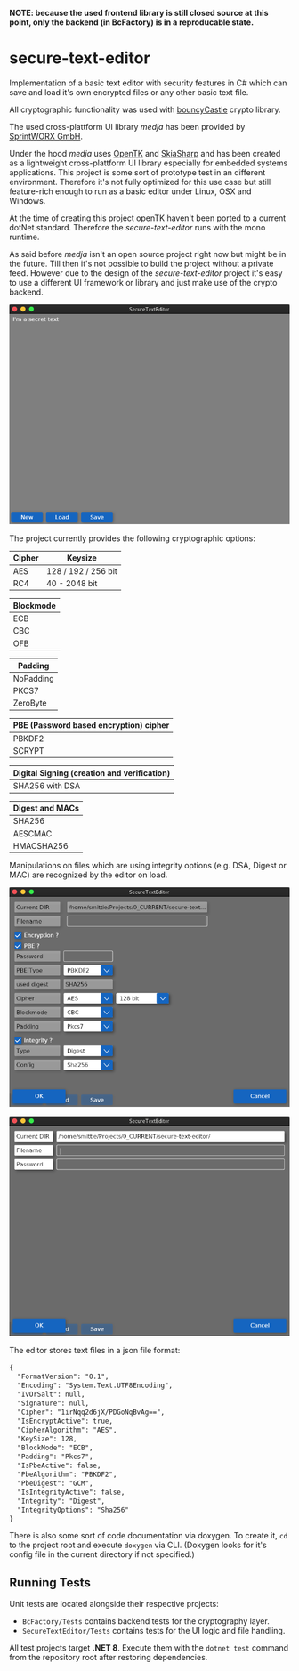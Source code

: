 **NOTE: because the used frontend library is still closed source at this point, only the backend (in BcFactory) is in a reproducable state.**

# secure-text-editor

Implementation of a basic text editor with security features in C# which can save and load it's own encrypted files or any other basic text file.

All cryptographic functionality was used with [bouncyCastle](https://github.com/bcgit/bc-csharp) crypto library.

The used cross-plattform UI library _medja_ has been provided by [SprintWORX GmbH](https://sprintworx.de/).

Under the hood _medja_ uses [OpenTK](https://github.com/opentk/opentk) and [SkiaSharp](https://github.com/mono/SkiaSharp) and has been created as a lightweight cross-plattform UI library especially for embedded systems applications. This project is some sort of prototype test in an different environment.
Therefore it's not fully optimized for this use case but still feature-rich enough to run as a basic editor under Linux, OSX and Windows.

At the time of creating this project openTK haven't been ported to a current dotNet standard. Therefore the _secure-text-editor_ runs with the mono runtime.

As said before _medja_ isn't an open source project right now but might be in the future. Till then it's not possible to build the project without a private feed.
However due to the design of the _secure-text-editor_ project it's easy to use a different UI framework or library and just make use of the crypto backend.

![Main view](screenshots/main-view-ste.png)

The project currently provides the following cryptographic options:

| Cipher | Keysize             |
| ------ | ------------------- |
| AES    | 128 / 192 / 256 bit |
| RC4    | 40 - 2048 bit       |

| Blockmode |
| --------- |
| ECB       |
| CBC       |
| OFB       |

| Padding   |
| --------- |
| NoPadding |
| PKCS7     |
| ZeroByte  |

| PBE (Password based encryption) cipher |
| -------------------------------------- |
| PBKDF2                                 |
| SCRYPT                                 |

| Digital Signing (creation and verification) |
| ------------------------------------------- |
| SHA256 with DSA                             |

| Digest and MACs |
| --------------- |
| SHA256          |
| AESCMAC         |
| HMACSHA256      |

Manipulations on files which are using integrity options (e.g. DSA, Digest or MAC) are recognized by the editor on load.

![Save view](screenshots/save-dialog.png)

![Load view](screenshots/load-dialog.png)

The editor stores text files in a json file format:

```
{
  "FormatVersion": "0.1",
  "Encoding": "System.Text.UTF8Encoding",
  "IvOrSalt": null,
  "Signature": null,
  "Cipher": "1irNqq2d6jX/PDGoNqBvAg==",
  "IsEncryptActive": true,
  "CipherAlgorithm": "AES",
  "KeySize": 128,
  "BlockMode": "ECB",
  "Padding": "Pkcs7",
  "IsPbeActive": false,
  "PbeAlgorithm": "PBKDF2",
  "PbeDigest": "GCM",
  "IsIntegrityActive": false,
  "Integrity": "Digest",
  "IntegrityOptions": "Sha256"
}
```

There is also some sort of code documentation via doxygen.
To create it, `cd` to the project root and execute `doxygen` via CLI. (Doxygen looks for it's config file in the current directory if not specified.)

## Running Tests

Unit tests are located alongside their respective projects:

* `BcFactory/Tests` contains backend tests for the cryptography layer.
* `SecureTextEditor/Tests` contains tests for the UI logic and file handling.

All test projects target **.NET 8**. Execute them with the `dotnet test` command from the repository root after restoring dependencies.

